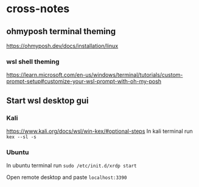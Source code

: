 # cross-notes

## ohmyposh terminal theming
https://ohmyposh.dev/docs/installation/linux
### wsl shell theming
https://learn.microsoft.com/en-us/windows/terminal/tutorials/custom-prompt-setup#customize-your-wsl-prompt-with-oh-my-posh

## Start wsl desktop gui
### Kali
https://www.kali.org/docs/wsl/win-kex/#optional-steps
In kali terminal run ``` kex --sl -s ```

### Ubuntu

In ubuntu terminal run ``` sudo /etc/init.d/xrdp start ```

Open remote desktop and paste ``` localhost:3390 ```
